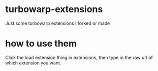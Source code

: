 # turbowarp-extensions
Just some turbowarp extensions I forked or made

# how to use them
Click the load extension thing in extensions, then type in the raw url of which extension you want.
